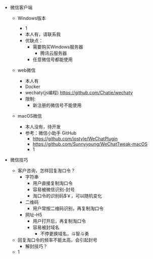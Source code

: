 
- 微信客户端
	- Windows版本
		- 1
		- 本人有，请联系我
		- 优缺点：
			- 需要购买Windows服务器
				- 腾讯云服务器
			- 任意微信号都能使用

	- web微信
		- 本人有
		- Docker
		- wechaty(js编程) https://github.com/Chatie/wechaty
		- 限制:
			- 新注册的微信号不能使用

	- macOS微信
		- 本人没有，待开发
		- 参考：微信小助手 GitHub 
			- https://github.com/iostyle/WeChatPlugin
			- https://github.com/Sunnyyoung/WeChatTweak-macOS
			- 1

- 微信技巧
	- 客户咨询，怎样回复淘口令？
		- 字符串
			- 用户直接复制淘口令
			- 容易被微信识别-封号
			- 淘口令的识别码$￥，可以随机变化
		- 二维码
			- 用户常按二维码识别，再复制淘口令
		- 网址-H5
			- 用户打开后，再复制淘口令
			- 容易被封域名
				- 不停更换域名，斗智斗勇
	- 回复淘口令的频率不能太高，会引起封号
		- 解封技巧？
	- 1	
